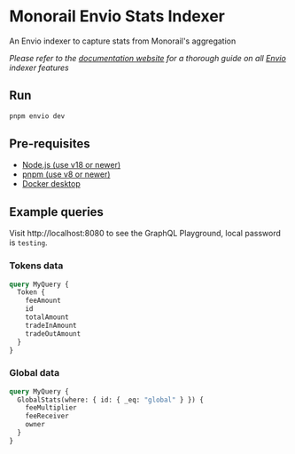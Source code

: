 # Monorail Envio Stats Indexer

An Envio indexer to capture stats from Monorail's aggregation

_Please refer to the [documentation website](https://docs.envio.dev) for a thorough guide on all [Envio](https://envio.dev) indexer features_

## Run

```bash
pnpm envio dev
```

## Pre-requisites

- [Node.js (use v18 or newer)](https://nodejs.org/en/download/current)
- [pnpm (use v8 or newer)](https://pnpm.io/installation)
- [Docker desktop](https://www.docker.com/products/docker-desktop/)

## Example queries

Visit http://localhost:8080 to see the GraphQL Playground, local password is `testing`.

### Tokens data

```graphql
query MyQuery {
  Token {
    feeAmount
    id
    totalAmount
    tradeInAmount
    tradeOutAmount
  }
}
```

### Global data

```graphql
query MyQuery {
  GlobalStats(where: { id: { _eq: "global" } }) {
    feeMultiplier
    feeReceiver
    owner
  }
}
```
